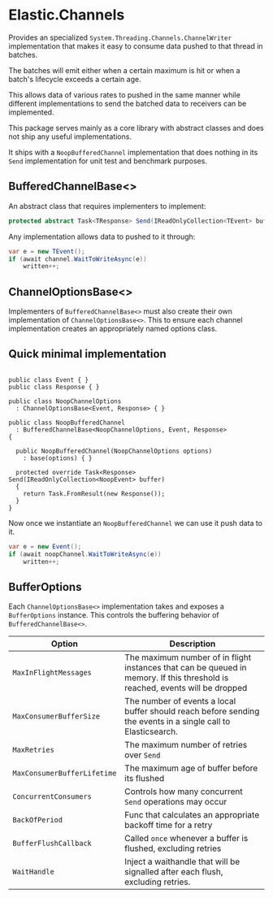 # Elastic.Channels

Provides an specialized `System.Threading.Channels.ChannelWriter` implementation that makes it easy
to consume data pushed to that thread in batches.

The batches will emit either when a certain maximum is hit or when a batch's lifecycle exceeds a certain age.

This allows data of various rates to pushed in the same manner while different implementations to send the batched data to receivers can be implemented. 

This package serves mainly as a core library with abstract classes 
and does not ship any useful implementations.

It ships with a `NoopBufferedChannel` implementation that does nothing in its `Send` implementation for unit test and benchmark purposes.


## BufferedChannelBase<>

An abstract class that requires implementers to implement:

```csharp
protected abstract Task<TResponse> Send(IReadOnlyCollection<TEvent> buffer);
```

Any implementation allows data to pushed to it through:

```csharp
var e = new TEvent();
if (await channel.WaitToWriteAsync(e))
	written++;
```

## ChannelOptionsBase<>

Implementers of `BufferedChannelBase<>` must also create their own implementation of `ChannelOptionsBase<>`. This to ensure each channel implementation creates an appropriately named options class.


## Quick minimal implementation

```chsarp

public class Event { }
public class Response { }

public class NoopChannelOptions 
  : ChannelOptionsBase<Event, Response> { }

public class NoopBufferedChannel 
  : BufferedChannelBase<NoopChannelOptions, Event, Response>
{

  public NoopBufferedChannel(NoopChannelOptions options) 
    : base(options) { }

  protected override Task<Response> Send(IReadOnlyCollection<NoopEvent> buffer)
  {
    return Task.FromResult(new Response());
  }
}
```

Now once we instantiate an `NoopBufferedChannel` we can use it push data to it.

```csharp
var e = new Event();
if (await noopChannel.WaitToWriteAsync(e))
	written++;
```


## BufferOptions

Each `ChannelOptionsBase<>` implementation takes and exposes a `BufferOptions` instance. This controls the buffering behavior of `BufferedChannelBase<>`.


| Option                      | Description                                                                                                                  |
|-----------------------------|------------------------------------------------------------------------------------------------------------------------------|
| `MaxInFlightMessages`       | The maximum number of in flight instances that can be queued in memory. If this threshold is reached, events will be dropped |
| `MaxConsumerBufferSize`     | The number of events a local buffer should reach before sending the events in a single call to Elasticsearch.                |
| `MaxRetries`                | The maximum number of retries over `Send`                                                                                    |
| `MaxConsumerBufferLifetime` | The maximum age of buffer before its flushed                                                                                 |
| `ConcurrentConsumers`       | Controls how many concurrent `Send` operations may occur                                                                     |
| `BackOfPeriod`              | Func that calculates an appropriate backoff time for a retry                                                                 |
| `BufferFlushCallback`       | Called `once` whenever a buffer is flushed, excluding retries                                                                |
| `WaitHandle`                | Inject a waithandle that will be signalled after each flush, excluding retries.                                              |
